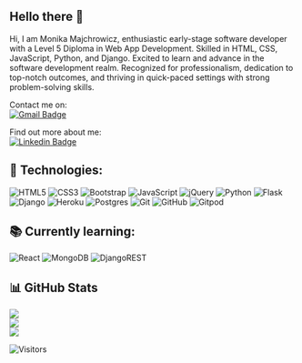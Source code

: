 ## Hello there 👋


Hi, I am Monika Majchrowicz, enthusiastic early-stage software developer with a Level 5 Diploma in Web App Development. Skilled in HTML, CSS, JavaScript, Python, and Django. Excited to learn and advance in the software development realm. Recognized for professionalism, dedication to top-notch outcomes, and thriving in quick-paced settings with strong problem-solving skills.

Contact me on: <br>
[![Gmail Badge](https://img.shields.io/badge/-mn.majchrowicz@gmail.com-c14438?style=flat-square&logo=Gmail&logoColor=white&link=mailto:mn.majchrowicz@gmail.com)](mailto:mn.majchrowicz@gmail.com)

Find out more about me: <br>
[![Linkedin Badge](https://img.shields.io/badge/-monikamajchrowicz-blue?style=flat-square&logo=Linkedin&logoColor=white&link=https://https://www.linkedin.com/in/monika-majchrowicz-bb0269251/)](https://www.linkedin.com/in/monika-majchrowicz-bb0269251/)

## :floppy_disk: Technologies:

![HTML5](https://img.shields.io/badge/-HTML5-E34F26?style=flat-square&logo=html5&logoColor=white)
![CSS3](https://img.shields.io/badge/-CSS3-1572B6?style=flat-square&logo=css3)
![Bootstrap](https://img.shields.io/badge/-Bootstrap-563D7C?style=flat-square&logo=bootstrap)
![JavaScript](https://img.shields.io/badge/-JavaScript-black?style=flat-square&logo=javascript)
![jQuery](https://img.shields.io/badge/jquery-%230769AD.svg?style=flat-square&logo=jquery&logoColor=white)
![Python](https://img.shields.io/badge/-Python-black?style=flat-square&logo=Python)
![Flask](https://img.shields.io/badge/flask-%23000.svg?style=flat-square&logo=flask&logoColor=white)
![Django](https://img.shields.io/badge/django-%23092E20.svg?style=flat-square&logo=django&logoColor=white)
![Heroku](https://img.shields.io/badge/heroku-%23430098.svg?style=flat-square&logo=heroku&logoColor=white)
![Postgres](https://img.shields.io/badge/postgres-%23316192.svg?style=flat-square&logo=postgresql&logoColor=white)
![Git](https://img.shields.io/badge/-Git-black?style=flat-square&logo=git)
![GitHub](https://img.shields.io/badge/-GitHub-181717?style=flat-square&logo=github)
![Gitpod](https://img.shields.io/badge/-Gitpod-f06611.svg?style=flat-square&logo=gitpod&logoColor=white)

## :books: Currently learning:

![React](https://img.shields.io/badge/-React-black?style=flat-square&logo=react)
![MongoDB](https://img.shields.io/badge/MongoDB-%234ea94b.svg?style=flat-square&logo=mongodb&logoColor=white)
![DjangoREST](https://img.shields.io/badge/DJANGO-REST-ff1709?style=flat-square&logo=django&logoColor=white&color=ff1709&labelColor=gray)

## :bar_chart: GitHub Stats
![](https://github-readme-stats.vercel.app/api?username=monimaj89&theme=dark&hide_border=false&include_all_commits=true&count_private=true)<br/>
![](https://github-readme-streak-stats.herokuapp.com/?user=monimaj89&theme=dark&hide_border=false)<br/>
![](https://github-readme-stats.vercel.app/api/top-langs/?username=monimaj89&theme=dark&hide_border=false&include_all_commits=true&count_private=true&layout=compact)

![Visitors](https://api.visitorbadge.io/api/visitors?path=https%3A%2F%2Fgithub.com%2Fmonimaj89&countColor=%23263759)
<!--
**monimaj89/monimaj89** is a ✨ _special_ ✨ repository because its `README.md` (this file) appears on your GitHub profile.

Here are some ideas to get you started:

- 🔭 I’m currently working on ...
- 🌱 I’m currently learning ...
- 👯 I’m looking to collaborate on ...
- 🤔 I’m looking for help with ...
- 💬 Ask me about ...
- 📫 How to reach me: ...
- 😄 Pronouns: ...
- ⚡ Fun fact: ...
-->
